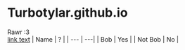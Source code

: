 # Turbotylar.github.io
<div>Rawr :3</div>
<a href="https://minecraft.net/en-us/download">link text</a>
| Name | ? | 
| --- | ---|
| Bob | Yes |
| Not Bob | No |

